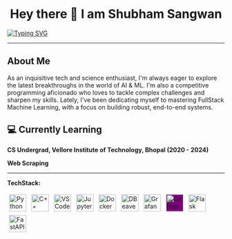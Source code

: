 
<h1 align="center">Hey there 👋 I am Shubham Sangwan  </h1>

   [![Typing SVG](https://readme-typing-svg.herokuapp.com?center=true&lines=ML+Developer+%26+Fullstack+Enthusiast)](https://git.io/typing-svg)

---

<h2>About Me</h2>

As an inquisitive tech and science enthusiast, I'm always eager to explore the latest breakthroughs in the world of AI & ML. I'm also a competitive programming aficionado who loves to tackle complex challenges and sharpen my skills. Lately, I've been dedicating myself to mastering FullStack Machine Learning, with a focus on building robust, end-to-end systems.


## 💻 Currently Learning

__CS Undergrad, Vellore Institute of Technology, Bhopal (2020 - 2024)__

__Web Scraping__

---
**TechStack:**
<p align="left">
  <img src="https://cdn.jsdelivr.net/gh/devicons/devicon/icons/python/python-original.svg" alt="Python" height="40" style="vertical-align:top; margin:4px">
  <img src="https://cdn.jsdelivr.net/gh/devicons/devicon/icons/cplusplus/cplusplus-original.svg" alt="C++" height="40" style="vertical-align:top; margin:4px">
  <img src="https://cdn.jsdelivr.net/gh/devicons/devicon/icons/vscode/vscode-original.svg" alt="VS Code" height="40" style="vertical-align:top; margin:4px">
  <img src="https://cdn.jsdelivr.net/gh/devicons/devicon/icons/jupyter/jupyter-original.svg" alt="Jupyter" height="40" style="vertical-align:top; margin:4px">
  <img src="https://cdn.jsdelivr.net/gh/devicons/devicon/icons/docker/docker-original.svg" alt="Docker" height="40" style="vertical-align:top; margin:4px">
  <img src="https://cdn.jsdelivr.net/gh/devicons/devicon/icons/dbeaver/dbeaver-original-wordmark.svg" alt="DBeaver" height="40" style="vertical-align:top; margin:4px">
  <img src="https://cdn.jsdelivr.net/gh/devicons/devicon/icons/grafana/grafana-original.svg" alt="Grafana" height="40" style="vertical-align:top; margin:4px">
  <img src="https://cdn.jsdelivr.net/gh/devicons/devicon/icons/github/github-original.svg" alt="GitHub" height="40" style="vertical-align:top; margin:4px; background:purple">
  <img src="https://cdn.jsdelivr.net/gh/devicons/devicon/icons/flask/flask-original.svg" alt="Flask" height="40" style="vertical-align:top; margin:4px">
  <img src="https://cdn.jsdelivr.net/gh/devicons/devicon/icons/fastapi/fastapi-original.svg" alt="FastAPI" height="40" style="vertical-align:top; margin:4px">
</p>
